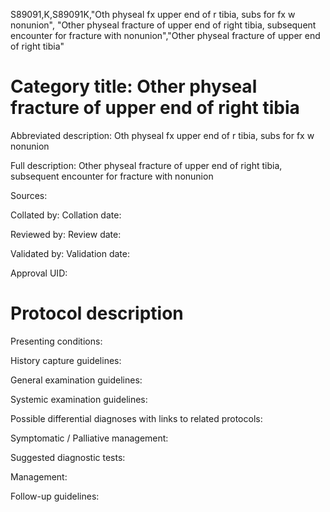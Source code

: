 S89091,K,S89091K,"Oth physeal fx upper end of r tibia, subs for fx w nonunion", "Other physeal fracture of upper end of right tibia, subsequent encounter for fracture with nonunion","Other physeal fracture of upper end of right tibia"
# Category title: Other physeal fracture of upper end of right tibia

Abbreviated description: Oth physeal fx upper end of r tibia, subs for fx w nonunion

Full description: Other physeal fracture of upper end of right tibia, subsequent encounter for fracture with nonunion

Sources:

Collated by:
Collation date:

Reviewed by:
Review date:

Validated by:
Validation date:

Approval UID:

# Protocol description

Presenting conditions:

History capture guidelines:

General examination guidelines:

Systemic examination guidelines:

Possible differential diagnoses with links to related protocols:

Symptomatic / Palliative management:

Suggested diagnostic tests:

Management:

Follow-up guidelines:
